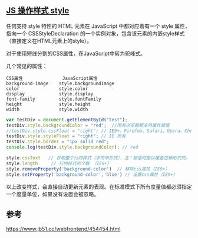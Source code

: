 ## [JS 操作样式 style](https://www.cnblogs.com/zhanglw456/p/10538111.html)

任何支持 style 特性的 HTML 元素在 JavaScript 中都对应着有一个 style 属性，指向一个 CSSStyleDeclaration 的一个实例对象，包含该元素的内嵌style样式（直接定义在HTML元素上的style）。

对于使用短线分割的CSS属性，在JavaScript中转为驼峰式。

几个常见的属性：
```
CSS属性	            JavaScript属性
background-image	style.backgroundImage
color	            style.color
display	            style.display
font-family	        style.fontFamily
height	            style.height
width	            style.width
```

```js
var testDiv = document.getElementById("test");
testDiv.style.backgroundColor = "red";  //所有浏览器都支持属性赋值
//testDiv.style.cssFloat = "right"; // IE9+，Firefox、Safari、Opera、Chrome
testDiv.style.styleFloat = "right"; // IE 所有
testDiv.style.border = "1px solid red";
console.log(testDiv.style.backgroundColor); // red

style.cssText   // 获取整个行内样式（字符串形式），注：赋值时是以覆盖这种形式的。
style.length     // 行内样式的个数 （IE9+）
style.removeProperty('background-color')  // 移除css属性（IE9+）
style.setProperty('background-color','blue') // 设置css属性（IE9+）
```
以上改变样式，会直接自动更新元素的表现。在标准模式下所有度量值都必须指定一个度量单位，如果没有设置会被忽略。

## 参考
https://www.jb51.cc/webfrontend/454454.html